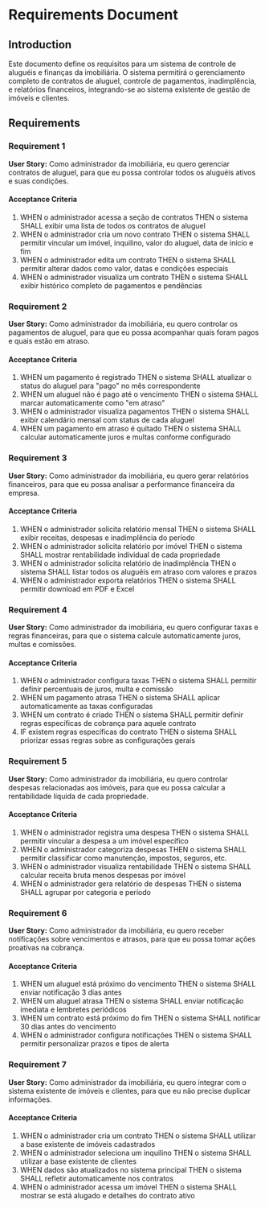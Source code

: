 # Requirements Document

## Introduction

Este documento define os requisitos para um sistema de controle de aluguéis e finanças da imobiliária. O sistema permitirá o gerenciamento completo de contratos de aluguel, controle de pagamentos, inadimplência, e relatórios financeiros, integrando-se ao sistema existente de gestão de imóveis e clientes.

## Requirements

### Requirement 1

**User Story:** Como administrador da imobiliária, eu quero gerenciar contratos de aluguel, para que eu possa controlar todos os aluguéis ativos e suas condições.

#### Acceptance Criteria

1. WHEN o administrador acessa a seção de contratos THEN o sistema SHALL exibir uma lista de todos os contratos de aluguel
2. WHEN o administrador cria um novo contrato THEN o sistema SHALL permitir vincular um imóvel, inquilino, valor do aluguel, data de início e fim
3. WHEN o administrador edita um contrato THEN o sistema SHALL permitir alterar dados como valor, datas e condições especiais
4. WHEN o administrador visualiza um contrato THEN o sistema SHALL exibir histórico completo de pagamentos e pendências

### Requirement 2

**User Story:** Como administrador da imobiliária, eu quero controlar os pagamentos de aluguel, para que eu possa acompanhar quais foram pagos e quais estão em atraso.

#### Acceptance Criteria

1. WHEN um pagamento é registrado THEN o sistema SHALL atualizar o status do aluguel para "pago" no mês correspondente
2. WHEN um aluguel não é pago até o vencimento THEN o sistema SHALL marcar automaticamente como "em atraso"
3. WHEN o administrador visualiza pagamentos THEN o sistema SHALL exibir calendário mensal com status de cada aluguel
4. WHEN um pagamento em atraso é quitado THEN o sistema SHALL calcular automaticamente juros e multas conforme configurado

### Requirement 3

**User Story:** Como administrador da imobiliária, eu quero gerar relatórios financeiros, para que eu possa analisar a performance financeira da empresa.

#### Acceptance Criteria

1. WHEN o administrador solicita relatório mensal THEN o sistema SHALL exibir receitas, despesas e inadimplência do período
2. WHEN o administrador solicita relatório por imóvel THEN o sistema SHALL mostrar rentabilidade individual de cada propriedade
3. WHEN o administrador solicita relatório de inadimplência THEN o sistema SHALL listar todos os aluguéis em atraso com valores e prazos
4. WHEN o administrador exporta relatórios THEN o sistema SHALL permitir download em PDF e Excel

### Requirement 4

**User Story:** Como administrador da imobiliária, eu quero configurar taxas e regras financeiras, para que o sistema calcule automaticamente juros, multas e comissões.

#### Acceptance Criteria

1. WHEN o administrador configura taxas THEN o sistema SHALL permitir definir percentuais de juros, multa e comissão
2. WHEN um pagamento atrasa THEN o sistema SHALL aplicar automaticamente as taxas configuradas
3. WHEN um contrato é criado THEN o sistema SHALL permitir definir regras específicas de cobrança para aquele contrato
4. IF existem regras específicas do contrato THEN o sistema SHALL priorizar essas regras sobre as configurações gerais

### Requirement 5

**User Story:** Como administrador da imobiliária, eu quero controlar despesas relacionadas aos imóveis, para que eu possa calcular a rentabilidade líquida de cada propriedade.

#### Acceptance Criteria

1. WHEN o administrador registra uma despesa THEN o sistema SHALL permitir vincular a despesa a um imóvel específico
2. WHEN o administrador categoriza despesas THEN o sistema SHALL permitir classificar como manutenção, impostos, seguros, etc.
3. WHEN o administrador visualiza rentabilidade THEN o sistema SHALL calcular receita bruta menos despesas por imóvel
4. WHEN o administrador gera relatório de despesas THEN o sistema SHALL agrupar por categoria e período

### Requirement 6

**User Story:** Como administrador da imobiliária, eu quero receber notificações sobre vencimentos e atrasos, para que eu possa tomar ações proativas na cobrança.

#### Acceptance Criteria

1. WHEN um aluguel está próximo do vencimento THEN o sistema SHALL enviar notificação 3 dias antes
2. WHEN um aluguel atrasa THEN o sistema SHALL enviar notificação imediata e lembretes periódicos
3. WHEN um contrato está próximo do fim THEN o sistema SHALL notificar 30 dias antes do vencimento
4. WHEN o administrador configura notificações THEN o sistema SHALL permitir personalizar prazos e tipos de alerta

### Requirement 7

**User Story:** Como administrador da imobiliária, eu quero integrar com o sistema existente de imóveis e clientes, para que eu não precise duplicar informações.

#### Acceptance Criteria

1. WHEN o administrador cria um contrato THEN o sistema SHALL utilizar a base existente de imóveis cadastrados
2. WHEN o administrador seleciona um inquilino THEN o sistema SHALL utilizar a base existente de clientes
3. WHEN dados são atualizados no sistema principal THEN o sistema SHALL refletir automaticamente nos contratos
4. WHEN o administrador acessa um imóvel THEN o sistema SHALL mostrar se está alugado e detalhes do contrato ativo